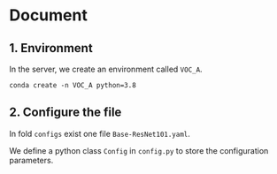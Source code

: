 # Document

## 1. Environment

In the server, we create an environment called `VOC_A`.

```shell
conda create -n VOC_A python=3.8
```

## 2. Configure the file

In fold `configs` exist one file `Base-ResNet101.yaml`.

We define a python class `Config` in `config.py` to store the configuration parameters.